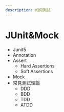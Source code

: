 ```yaml
---
description: 如何測試
---
```


# JUnit\&Mock

* Junit5
* Annotation
* Assert
  * Hard Assertions
  * Soft Assertions
* Mock
* 常見測試理論
  * DDD
  * BDD
  * TDD
  * ATDD

